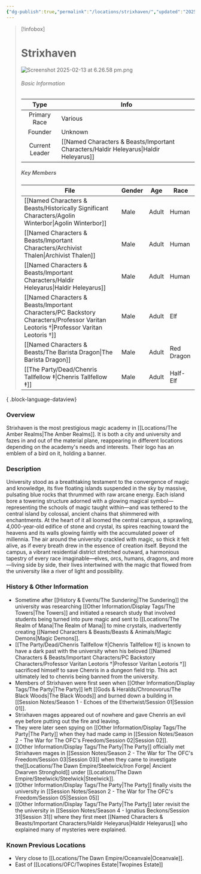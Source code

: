 ```yaml
---
{"dg-publish":true,"permalink":"/locations/strixhaven/","updated":"2025-06-10T19:04:11.826+01:00"}
---
```



> [!infobox]
> 
> # Strixhaven
> ![Screenshot 2025-02-13 at 6.26.58 pm.png](/img/user/Admin/Attachments/Screenshot%202025-02-13%20at%206.26.58%20pm.png)
> ###### Basic Information
> 
>  Type | Info |
> :----: | --- |
>  Primary Race | Various |
>  Founder | Unknown |
>  Current Leader | [[Named Characters & Beasts/Important Characters/Haldir Heleyarus\|Haldir Heleyarus]] |
>  ##### Key Members
>   | File                                                                                                                                     | Gender | Age   | Race       |
> | ---------------------------------------------------------------------------------------------------------------------------------------- | ------ | ----- | ---------- |
> | [[Named Characters & Beasts/Historically Significant  Characters/Agolin Winterbor\|Agolin Winterbor]]                                 | Male   | Adult | Human      |
> | [[Named Characters & Beasts/Important Characters/Archivist Thalen\|Archivist Thalen]]                                                 | Male   | Adult | Human      |
> | [[Named Characters & Beasts/Important Characters/Haldir Heleyarus\|Haldir Heleyarus]]                                                 | Male   | Adult | Human      |
> | [[Named Characters & Beasts/Important Characters/PC Backstory Characters/Professor Varitan Leotoris †\|Professor Varitan Leotoris †]] | Male   | Adult | Elf        |
> | [[Named Characters & Beasts/The Barista Dragon\|The Barista Dragon]]                                                                  | Male   | Adult | Red Dragon |
> | [[The Party/Dead/Chenris Tallfellow ‡\|Chenris Tallfellow ‡]]                                                                         | Male   | Adult | Half-Elf   |
> 
{ .block-language-dataview}

### Overview
Strixhaven is the most prestigious magic academy in [[Locations/The Amber Realms\|The Amber Realms]]. It is both a city and university and fazes in and out of the material plane, reappearing in different locations depending on the academy's needs and interests. Their logo has an emblem of a bird on it, holding a banner. 

### Description
University stood as a breathtaking testament to the convergence of magic and knowledge, its five floating islands suspended in the sky by massive, pulsating blue rocks that thrummed with raw arcane energy. Each island bore a towering structure adorned with a glowing magical symbol—representing the schools of magic taught within—and was tethered to the central island by colossal, ancient chains that shimmered with enchantments. At the heart of it all loomed the central campus, a sprawling, 4,000-year-old edifice of stone and crystal, its spires reaching toward the heavens and its walls glowing faintly with the accumulated power of millennia. The air around the university crackled with magic, so thick it felt alive, as if every breath drew in the essence of creation itself. Beyond the campus, a vibrant residential district stretched outward, a harmonious tapestry of every race imaginable—elves, orcs, humans, dragons, and more—living side by side, their lives intertwined with the magic that flowed from the university like a river of light and possibility.

### History & Other Information
- Sometime after [[History & Events/The Sundering\|The Sundering]] the university was researching [[Other Information/Display Tags/The Towers\|The Towers]] and initiated a research study that involved students being turned into pure magic and sent to [[Locations/The Realm of Mana\|The Realm of Mana]] to mine crystals, inadvertently creating [[Named Characters & Beasts/Beasts & Animals/Magic Demons\|Magic Demons]].
- [[The Party/Dead/Chenris Tallfellow ‡\|Chenris Tallfellow ‡]] is known to have a dark past with the university when his beloved [[Named Characters & Beasts/Important Characters/PC Backstory Characters/Professor Varitan Leotoris †\|Professor Varitan Leotoris †]] sacrificed himself to save Chenris in a dungeon field trip. This act ultimately led to chenris being banned from the university. 
- Members of Strixhaven were first seen when [[Other Information/Display Tags/The Party\|The Party]] left [[Gods & Heralds/Chronovorus/The Black Woods\|The Black Woods]] and burned down a building in [[Session Notes/Season 1 - Echoes of the Ethertwist/Session 01\|Session 01]]. 
- Strixhaven mages appeared out of nowhere and gave Chenris an evil eye before putting out the fire and leaving. 
- They were later seen spying on [[Other Information/Display Tags/The Party\|The Party]] when they had made camp in [[Session Notes/Season 2 - The War for The OFC's Freedom/Session 02\|Session 02]]. 
- [[Other Information/Display Tags/The Party\|The Party]] officially met Strixhaven mages in [[Session Notes/Season 2 - The War for The OFC's Freedom/Session 03\|Session 03]] when they came to investigate the[[Locations/The Dawn Empire/Steelwick/Iron Forge\| Ancient Dwarven Stronghold]] under [[Locations/The Dawn Empire/Steelwick/Steelwick\|Steelwick]]. 
- [[Other Information/Display Tags/The Party\|The Party]] finally visits the university in [[Session Notes/Season 2 - The War for The OFC's Freedom/Session 05\|Session 05]]
- [[Other Information/Display Tags/The Party\|The Party]] later revisit the the university in [[Session Notes/Season 4 - Ignatius Beckons/Session 31\|Session 31]] where they first meet [[Named Characters & Beasts/Important Characters/Haldir Heleyarus\|Haldir Heleyarus]] who explained many of mysteries were explained.

### Known Previous Locations
- Very close to [[Locations/The Dawn Empire/Oceanvale\|Oceanvale]].
- East of [[Locations/OFC/Twopines Estate\|Twopines Estate]]
